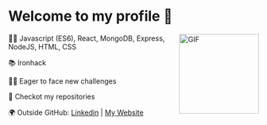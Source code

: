 # Welcome to my profile 🙌

<img align="right" alt="GIF" height="160px" src="https://raw.githubusercontent.com/coderjojo/coderjojo/master/img/github.gif" />
<p>👨‍💻  Javascript (ES6), React, MongoDB, Express, NodeJS, HTML, CSS</p>
<p>📚  Ironhack</p>
<p>🙋‍♀️ Eager to face new challenges</p>
<p>👀  Checkot my repositories</p>
<p>🌍  Outside GitHub: <a href="https://linkedin.com/in/inesdepalmamasaveu/">Linkedin</a> | <a href="https://inesdepalma.com/">My Website</a></p>
